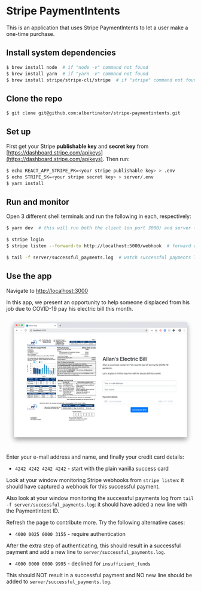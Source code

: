 # Stripe PaymentIntents

This is an application that uses Stripe PaymentIntents to let a user make a one-time purchase.

## Install system dependencies
```bash
$ brew install node  # if "node -v" command not found
$ brew install yarn  # if "yarn -v" command not found
$ brew install stripe/stripe-cli/stripe  # if "stripe" command not found
```

## Clone the repo
```bash
$ git clone git@github.com:albertinator/stripe-paymentintents.git
```

## Set up
First get your Stripe **publishable key** and **secret key** from [https://dashboard.stripe.com/apikeys](https://dashboard.stripe.com/apikeys). Then run:
```bash
$ echo REACT_APP_STRIPE_PK=<your stripe publishable key> > .env
$ echo STRIPE_SK=<your stripe secret key> > server/.env
$ yarn install
```

## Run and monitor
Open 3 different shell terminals and run the following in each, respectively:

```bash
$ yarn dev  # this will run both the client (on port 3000) and server (on port 5000)
```

```bash
$ stripe login
$ stripe listen --forward-to http://localhost:5000/webhook  # forward webhooks from Stripe
```

```bash
$ tail -f server/successful_payments.log  # watch successful payments log
```

## Use the app

Navigate to [http://localhost:3000](http://localhost:3000)

In this app, we present an opportunity to help someone displaced from his job due to COVID-19 pay his electric bill this month.

![The contribution page](img/page.png)

Enter your e-mail address and name, and finally your credit card details:
* `4242 4242 4242 4242` - start with the plain vanilla success card

Look at your window monitoring Stripe webhooks from `stripe listen`: it should have captured a webhook for this successful payment.

Also look at your window monitoring the successful payments log from `tail -f server/successful_payments.log`: it should have added a new line with the PaymentIntent ID.

Refresh the page to contribute more. Try the following alternative cases:

* `4000 0025 0000 3155` - require authentication

After the extra step of authenticating, this should result in a successful payment and add a new line to `server/successful_payments.log`.

* `4000 0000 0000 9995` - declined for `insufficient_funds`

This should NOT result in a successful payment and NO new line should be added to `server/successful_payments.log`.
